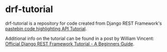 # drf-tutorial

drf-tutorial is a repository for code created from Django REST Framework's [pastebin code highlighting API Tutorial](https://www.django-rest-framework.org/tutorial/1-serialization/).

Additional info on the tutorial can be found in a post by William Vincent:  
[Official Django REST Framework Tutorial - A Beginners Guide](https://wsvincent.com/official-django-rest-framework-tutorial-beginners-guide/).